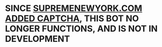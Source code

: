 # SINCE [SUPREMENEWYORK.COM ADDED CAPTCHA](https://hypebeast.com/2017/3/supreme-captcha-online-bots), THIS BOT NO LONGER FUNCTIONS, AND IS NOT IN DEVELOPMENT
